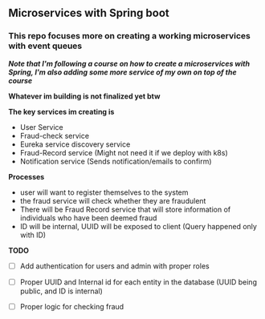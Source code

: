 ## Microservices with Spring boot

### This repo focuses more on creating a working microservices with event queues

***Note that I'm following a course on how to create a microservices with Spring, I'm also adding some more service of
my own on top of the course***

**Whatever im building is not finalized yet btw**

**The key services im creating is**

- User Service
- Fraud-check service
- Eureka service discovery service
- Fraud-Record service (Might not need it if we deploy with k8s)
- Notification service (Sends notification/emails to confirm)

**Processes**

- user will want to register themselves to the system
- the fraud service will check whether they are fraudulent
- There will be Fraud Record service that will store information of individuals who have been deemed fraud
- ID will be internal, UUID will be exposed to client (Query happened only with ID)

**TODO**

- [ ] Add authentication for users and admin with proper roles
- [ ] Proper UUID and Internal id for each entity in the database (UUID being public, and ID is internal)
- [ ] Proper logic for checking fraud


